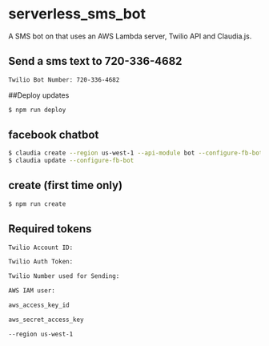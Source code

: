 # serverless_sms_bot
A SMS bot on that uses an AWS Lambda server, Twilio API and Claudia.js.

## Send a sms text to 720-336-4682 

```sh
Twilio Bot Number: 720-336-4682 
```

##Deploy updates

```sh
$ npm run deploy
```

## facebook chatbot

```sh
$ claudia create --region us-west-1 --api-module bot --configure-fb-bot
$ claudia update --configure-fb-bot
```

## create (first time only)

```sh
$ npm run create
```


## Required tokens

```sh
Twilio Account ID:
```

```sh
Twilio Auth Token:
```

```sh
Twilio Number used for Sending:
```

```sh
AWS IAM user:
```

```sh
aws_access_key_id
```

```sh
aws_secret_access_key
```

```sh
--region us-west-1
```